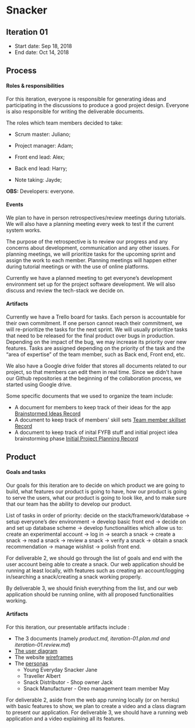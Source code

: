 # Snacker

## Iteration 01

* Start date: Sep 18, 2018
* End date: Oct 14, 2018

## Process

#### Roles & responsibilities

For this iteration, everyone is responsible for generating ideas and participating in the discussions to produce a good project design. Everyone is also responsible for writing the deliverable documents.


The roles which team members decided to take:

- Scrum master: Juliano;

- Project manager: Adam;

- Front end lead: Alex;

- Back end lead: Harry;

- Note taking: Jayde;

**OBS:** Developers: everyone.

#### Events

We plan to have in person retrospectives/review meetings during tutorials. We will also have a planning meeting every week to test if the current system works.


The purpose of the retrospective is to review our progress and any concerns about development, communication and any other issues. For planning meetings, we will prioritize tasks for the upcoming sprint and assign the work to each member. Planning meetings will happen either during tutorial meetings or with the use of online platforms.


Currently we have a planned meeting to get everyone’s development environment set up for the project software development. We will also discuss and  review the tech-stack we decide on.

#### Artifacts

Currently we have a Trello board for tasks. Each person is accountable for their own commitment. If one person cannot reach their commitment, we will re-prioritize the tasks for the next sprint. We will usually prioritize tasks that need to be released for the final product over bugs in production. Depending on the impact of the bug, we may increase its priority over new features. Tasks are assigned depending on the priority of the task and the “area of expertise” of the team member, such as Back end, Front end, etc.


We also have a Google drive folder that stores all documents related to our project, so that members can edit them in real time. Since we didn't have our Github repositories at the beginning of the collaboration process, we started using Google drive.

Some specific documents that we used to organize the team include:
* A document for members to keep track of their ideas for the app  [Brainstormed Ideas Record](https://docs.google.com/document/d/1HIz9iWERbfbjXMLSlUGoFzjWEtrcn9UZ5tYSw8XyAyY/edit?usp=sharing)
* A document to keep track of members' skill sets [Team member skillset Record](https://docs.google.com/spreadsheets/d/1riy3x4aIyMRrWx_dGIKMRx8mTvMNrbBqOT9Y_UK14ak/edit?usp=sharing)
* A document to keep track of inital FYFB stuff and initial project idea brainstorming phase [Initial Project Planning Record](https://docs.google.com/document/d/1bO1K0x_Pc-s6SVEmBnhessNr2z6z1iQZ4c8CjTYVOOE/edit?usp=sharing)

## Product


#### Goals and tasks

Our goals for this iteration are to decide on which product we are going to build, what features our product is going to have, how our product is going to serve the users, what our product is going to look like, and to make sure that our team has the ability to develop our product.


List of tasks in order of priority: decide on the stack/framework/database -> setup everyone’s dev environment -> develop basic front end -> decide on and set up database scheme -> develop functionalities which allow us to: create an experimental account -> log in -> search a snack -> create a snack -> read a snack -> review a snack -> verify a snack -> obtain a snack recommendation -> manage wishlist -> polish front end.


For deliverable 2, we should go through the list of goals and end with the user account being able to create a snack. Our web application should be running at least locally, with features such as creating an account/logging in/searching a snack/creating a snack working properly.


By deliverable 3, we should finish everything from the list, and our web application should be running online, with all proposed functionalities working.

#### Artifacts


For this iteration, our presentable artifacts include :
* The 3 documents (namely *product.md, iteration-01.plan.md and iteration-01.review.md*)
* [The user diagram](resources/d1/UML.png)
* The website [wireframes](resources/d1)
* The [personas](https://app.xtensio.com/nbimdqra)
   * Young Everyday Snacker Jane
   * Traveller Albert
   * Snack Distributor - Shop owner Jack
   * Snack Manufacturer - Oreo management team member May


For deliverable 2, aside from the web app running locally (or on heroku) with basic features to show, we plan to create a video and a class diagram to present our application.
For deliverable 3, we should have a running web application and a video explaining all its features.

